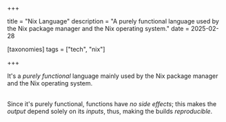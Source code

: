 +++

title = "Nix Language"
description = "A purely functional language used by the Nix package manager and the Nix operating system."
date = 2025-02-28

[taxonomies]
tags = ["tech", "nix"]

+++

It's a *purely functional* language mainly used by the Nix package manager and the Nix operating system.  
<br />

Since it's purely functional, functions have *no side effects*; this makes the *output* depend solely on its *inputs*, thus, making the builds *reproducible*.
